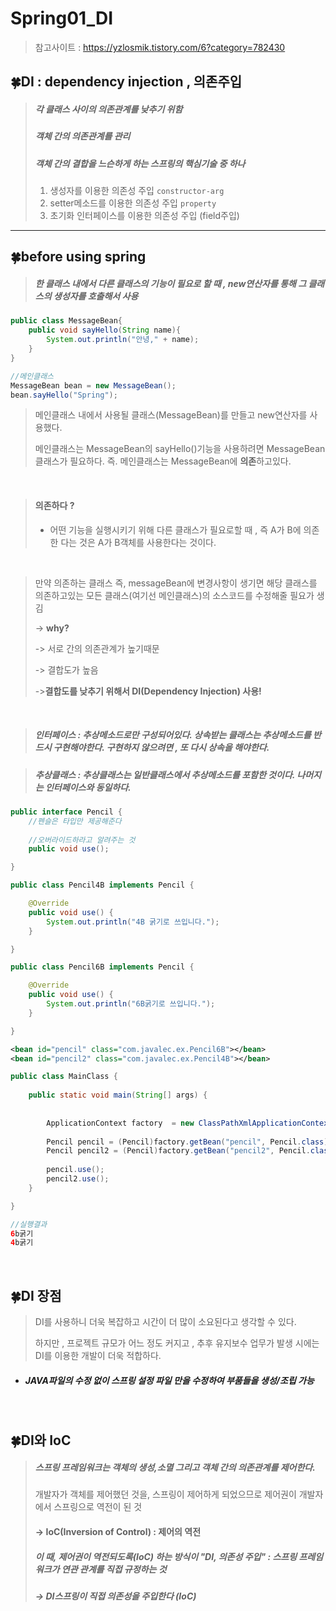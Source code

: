 # Spring01_DI

> 참고사이트 : https://yzlosmik.tistory.com/6?category=782430

## 🍀DI : dependency injection , 의존주입

> ##### 각 클래스 사이의 의존관계를 낮추기 위함
>
> ##### 객체 간의 의존관계를 관리 
>
> ##### 객체 간의 결합을 느슨하게 하는 스프링의 핵심기술 중 하나 
>
> 1. 생성자를 이용한 의존성 주입 `constructor-arg`
> 2. setter메소드를 이용한 의존성 주입 `property`
> 3. 초기화 인터페이스를 이용한 의존성 주입 (field주입)

---

## 🍀before using spring

> ##### 한 클래스 내에서 다른 클래스의 기능이 필요로 할 때 , new연산자를 통해 그 클래스의 생성자를 호출해서 사용

```java
public class MessageBean{
    public void sayHello(String name){
        System.out.println("안녕," + name);
    }
}
```

```java
//메인클래스
MessageBean bean = new MessageBean();
bean.sayHello("Spring");
```

> 메인클래스 내에서 사용될 클래스(MessageBean)를 만들고 new연산자를 사용했다.
>
> 메인클래스는 MessageBean의 sayHello()기능을 사용하려면 MessageBean 클래스가 필요하다. 즉. 메인클래스는 MessageBean에 **의존**하고있다.

<br>

> #### 의존하다 ? 
>
> - 어떤 기능을 실행시키기 위해 다른 클래스가 필요로할 때 , 즉 A가 B에 의존한 다는 것은 A가 B객체를 사용한다는 것이다. 

<br>

> 만약 의존하는 클래스 즉, messageBean에 변경사항이 생기면 해당 클래스를 의존하고있는 모든  클래스(여기선 메인클래스)의 소스코드를 수정해줄 필요가 생김 
>
> -> **why?** 
>
> -> 서로 간의 의존관계가 높기때문 
>
> -> 결합도가 높음 
>
> ->**결합도를 낮추기 위해서 DI(Dependency Injection) 사용!** 

<br>

> ##### 인터페이스 : 추상메소드로만 구성되어있다. 상속받는 클래스는 추상메소드를 반드시 구현해야한다. 구현하지 않으려면 , 또 다시 상속을 해야한다.

> ##### 추상클래스 : 추상클래스는 일반클래스에서 추상메소드를 포함한 것이다. 나머지는 인터페이스와 동일하다.

```java
public interface Pencil {
	//펜슬은 타입만 제공해준다 
	
	//오버라이드하라고 알려주는 것
	public void use();

}
```

```java
public class Pencil4B implements Pencil {

	@Override
	public void use() {
		System.out.println("4B 굵기로 쓰입니다.");
	}

}

```

```java
public class Pencil6B implements Pencil {

	@Override
	public void use() {
		System.out.println("6B굵기로 쓰입니다.");
	}

}
```

```xml
<bean id="pencil" class="com.javalec.ex.Pencil6B"></bean>
<bean id="pencil2" class="com.javalec.ex.Pencil4B"></bean>
```

```java
public class MainClass {
	
	public static void main(String[] args) {
		
		
		ApplicationContext factory  = new ClassPathXmlApplicationContext("com/javalec/ex/applicationContext.xml");
		
		Pencil pencil = (Pencil)factory.getBean("pencil", Pencil.class);
		Pencil pencil2 = (Pencil)factory.getBean("pencil2", Pencil.class);
		
		pencil.use();
		pencil2.use();
	}

}

//실행결과
6b굵기
4b굵기 

```

<br>

## 🍀DI 장점

> DI를 사용하니 더욱 복잡하고 시간이 더 많이 소요된다고 생각할 수 있다.
>
> 하지만 , 프로젝트 규모가 어느 정도 커지고 , 추후 유지보수 업무가 발생 시에는 DI를 이용한 개발이 더욱 적합하다.

- ##### JAVA파일의 수정 없이 스프링 설정 파일 만을 수정하여 부품들을 생성/조립 가능 

<br>

## 🍀DI와 IoC

> ##### 스프링 프레임워크는 객체의 생성,소멸 그리고 객체 간의 의존관계를 제어한다.
>
> 개발자가 객체를 제어했던 것을, 스프링이 제어하게 되었으므로 제어권이 개발자에서 스프링으로 역전이 된 것 
>
> #### -> IoC(Inversion of Control) : 제어의 역전
>
> ##### 이 때, 제어권이 역전되도록(IoC) 하는 방식이 "DI, 의존성 주입" : 스프링 프레임워크가 연관 관계를 직접 규정하는 것
>
> ##### -> DI스프링이 직접 의존성을 주입한다 (IoC)

<br>

